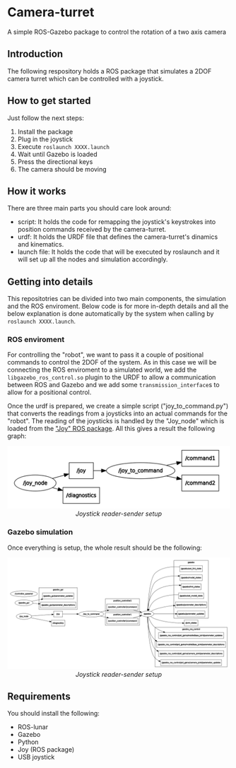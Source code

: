 # Camera-turret
A simple ROS-Gazebo package to control the rotation of a two axis camera

## Introduction
The following respository holds a ROS package that simulates a 2DOF camera turret which can be controlled with a joystick.

## How to get started
Just follow the next steps:
1. Install the package
2. Plug in the joystick
3. Execute `roslaunch XXXX.launch`
4. Wait until Gazebo is loaded
5. Press the directional keys
6. The camera should be moving

## How it works
There are three main parts you should care look around:
* script: It holds the code for remapping the joystick's keystrokes into position commands received by the camera-turret.
* urdf: It holds the URDF file that defines the camera-turret's dinamics and kinematics.
* launch file: It holds the code that will be executed by roslaunch and it will set up all the nodes and simulation accordingly.

## Getting into details
This repositotries can be divided into two main components, the simulation and the ROS enviroment. Below code is for more in-depth details and all the below explanation is done automatically by the system when calling by `roslaunch XXXX.launch`.

### ROS enviroment
For controlling the "robot", we want to pass it a couple of positional commands to control the 2DOF of the system. As in this case we will be connecting the ROS enviroment to a simulated world, we add the `libgazebo_ros_control.so` plugin to the URDF to allow a communication between ROS and Gazebo and we add some `transmission_interface`s to allow for a positional control.

Once the urdf is prepared, we create a simple script ("joy_to_command.py") that converts the readings from a joysticks into an actual commands for the "robot". The reading of the joysticks is handled by the "Joy_node" which is loaded from the ["Joy" ROS package](https://wiki.ros.org/joy). All this gives a result the following graph:

<p align="center">
  <img src="images/Joystick reader-sender setup.jpg" width=600><br/>
  <i>Joystick reader-sender setup</i>
</p>

### Gazebo simulation




Once everything is setup, the whole result should be the following:
<p align="center">
  <img src="images/Complete setup.jpg" width=900><br/>
  <i>Joystick reader-sender setup</i>
</p>

## Requirements
You should install the following:
* ROS-lunar
* Gazebo
* Python
* Joy (ROS package)
* USB joystick


